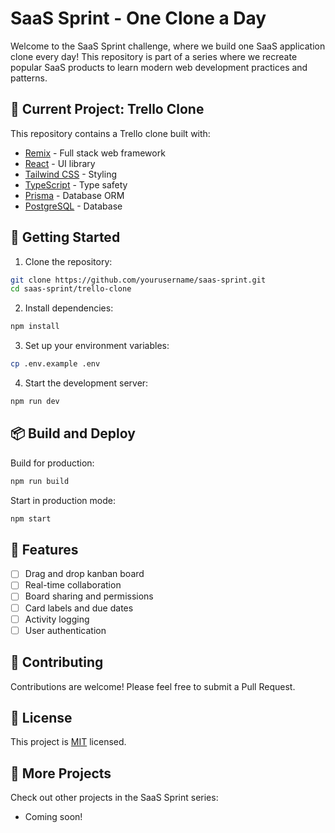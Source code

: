 # SaaS Sprint - One Clone a Day

Welcome to the SaaS Sprint challenge, where we build one SaaS application clone every day! This repository is part of a series where we recreate popular SaaS products to learn modern web development practices and patterns.

## 🎯 Current Project: Trello Clone

This repository contains a Trello clone built with:
- [Remix](https://remix.run/) - Full stack web framework
- [React](https://reactjs.org/) - UI library
- [Tailwind CSS](https://tailwindcss.com/) - Styling
- [TypeScript](https://www.typescriptlang.org/) - Type safety
- [Prisma](https://www.prisma.io/) - Database ORM
- [PostgreSQL](https://www.postgresql.org/) - Database

## 🚀 Getting Started

1. Clone the repository:
```bash
git clone https://github.com/yourusername/saas-sprint.git
cd saas-sprint/trello-clone
```

2. Install dependencies:
```bash
npm install
```

3. Set up your environment variables:
```bash
cp .env.example .env
```

4. Start the development server:
```bash
npm run dev
```

## 📦 Build and Deploy

Build for production:
```bash
npm run build
```

Start in production mode:
```bash
npm start
```

## 🌟 Features

- [ ] Drag and drop kanban board
- [ ] Real-time collaboration
- [ ] Board sharing and permissions
- [ ] Card labels and due dates
- [ ] Activity logging
- [ ] User authentication

## 🤝 Contributing

Contributions are welcome! Please feel free to submit a Pull Request.

## 📝 License

This project is [MIT](LICENSE) licensed.

## 🔗 More Projects

Check out other projects in the SaaS Sprint series:
- Coming soon!
